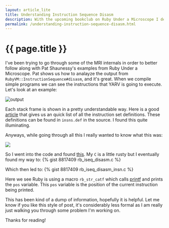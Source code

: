 ```yaml
---
layout: article_lite
title: Understanding Instruction Sequence Disasm
description: With the upcoming bookclub on Ruby Under a Microscope I decided to dive into some C internals to better understand what was going on.
permalink: /understanding-instruction-sequence-disasm.html
---
```


# {{ page.title }}

I've been trying to go through some of the MRI internals in order to better follow along with Pat Shaunessy's examples from Ruby Under a Microscope.  Pat shows us how to analayze the output from `RubyVM::InstructionSequence#disasm`, and it's great.  When we compile simple programs we can see the instructions that YARV is going to execute.  Let's look at an example:

![output](http://i.imgur.com/WP9UciH.png)

Each stack frame is shown in a pretty understandable way.  Here is a good [article](http://www.rehanjaffer.com/how-to-disassemble-ruby-code-into-rubyvm-yarv-opcodes-instruction-sequences/) that gives us an quick list of all the instruction set definitions.  These definitions can be found in `insns.def` in the source.  I found this quite illuminating.

Anyways, while going through all this I really wanted to know what this was:

![](http://i.imgur.com/Y7xmEeJ.png)

So I went into the code and found [this](https://gist.github.com/8817174).  My `C` is a little rusty but I eventually found my way to:
{% gist 8817409 rb_iseq_disasm.c %}

Which then led to:
{% gist 8817409 rb_iseq_disasm_insn.c %}

Here we see Ruby is using a macro `rb_str_catf` which calls [printf](http://rxr.whitequark.org/mri/source/include/ruby/intern.h#661) and prints the `pos` variable.  This `pos` variable is the position of the current instruction being printed.

This has been kind of a dump of information, hopefully it is helpful.  Let me know if you like this style of post, it's considerably less formal as I am really just walking you through some problem I'm working on.

Thanks for reading!
